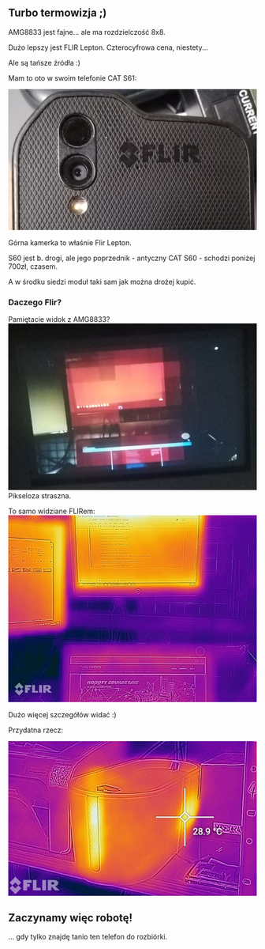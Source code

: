 ## Turbo termowizja ;)

AMG8833 jest fajne... ale ma rozdzielczość 8x8.

Dużo lepszy jest FLIR Lepton. Czterocyfrowa cena, niestety...

Ale są tańsze źródła :)

Mam to oto w swoim telefonie CAT S61:

![CAT S61](_pics/pic_ca_ts60_01.jpg)

Górna kamerka to właśnie Flir Lepton.

S60 jest b. drogi, ale jego poprzednik - antyczny CAT S60 - schodzi poniżej 700zł, czasem.

A w środku siedzi moduł taki sam jak można drożej kupić.

### Daczego Flir?

Pamiętacie widok z AMG8833?<br>
![Termowizja](_pics/pic_amg8833_view03.jpg)<br>
Pikseloza straszna.

To samo widziane FLIRem:<br>
![Termowizja](_pics/pic_flirview01.jpg)<br>

Dużo więcej szczegółów widać :)

Przydatna rzecz:

![Termowizja](_pics/pic_flirview02.jpg)<br>


## Zaczynamy więc robotę!

... gdy tylko znajdę tanio ten telefon do rozbiórki.

